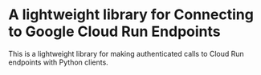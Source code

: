 # A lightweight library for Connecting to Google Cloud Run Endpoints
This is a lightweight library for making authenticated calls to Cloud Run endpoints with Python clients.
